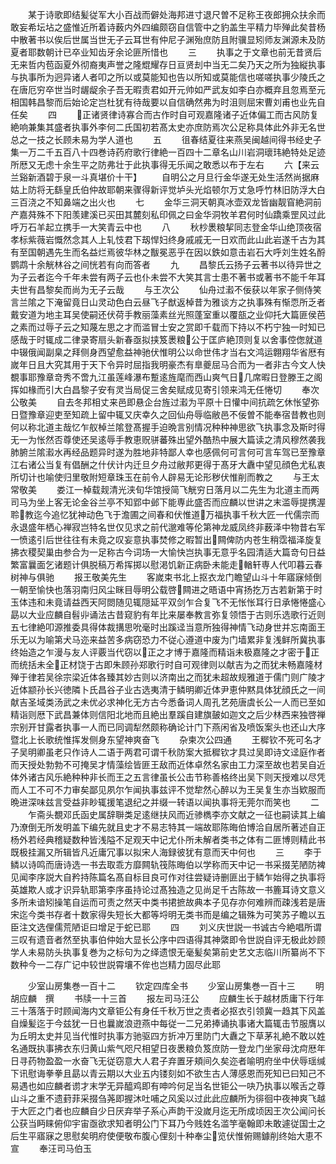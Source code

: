 <!-- { "loadSidebar": true } -->
　　某于诗歌即结髪従军大小百战而僻处海邦进寸退尺曽不足称王夜郎拥众扶余而敢妄希坛坫之盛惟近所着诗薮内外四编颇窃自信管中之豹盖生平精力毕殚此矣昔杨中散著书以俟后世属当世无子云耳世有仲尼子渊殆庶防且附骥显矧师友渊源未及防夏者耶数朝计已卒业知齿牙余论匪所惜也
　　三
　　执事之于文章也前无昔贤后无来哲内苞函夏外彻裔夷声誉之隆尡耀存日亘贤刦中当无二矣乃天之所为独縦执事与执事所为迥异诸人者叩之所以或莫能知也告以所知或莫能信也嗟嗟执事少陵氏之在唐厄穷卒世当时龌龊余子吾无暇责君如开元帅如严武友如李白亦概弃且忽焉至元相国韩昌黎而后始论定岂杜犹有待哉要以自信确然弗为时沮则屈宋曹刘甫也业先自任矣
　　四
　　正诸贤律诗寡合而古作时自可观嘉隆诸子近体偏工而古风防复絶响兼集其盛者执事外李何二氏国初若髙太史亦庶防焉次公足称具体此外非无名世总之一技之长顾未易为学人道也
　　五
　　徂春结夏往来燕吴闽越间得书经史子集一万二千五百八十四巻诗药府歌行律絶一百四十二章名山川岩洞瓌玮絶特处足迹所厯又无虑十余生平之防弗壮于此执事得无乐闻之敢悉以布于左右
　　六【来云兰谿新酒碧于泉一斗真堪价十干】
　　自明公之月旦行金华遂无处生活然尚据麻姑上防将无繇皇氏伯仲故耶朝来骤得新评觉垆头光焰顿尔万丈急呼竹林旧防浮大白三百浇之不知鼻端之出火也
　　七
　　金华三洞天朝真冰壶双龙皆幽靓窅絶洞前产嘉荈殊不下阳羡建溪已买田其麓刻私印佩之曰金华洞牧羊君何时仙蹻乘罡风过此呼万石羊起立携手一大笑青云中也
　　八
　　秋杪褁粮挈同志登金华山绝顶夜宿孝标紫薇岩慨然念其人上轧忮君下刼悍妇终身戚戚无一日欢而此山此岩遂千古为其有至国朝遇先生而名益烂焉彼华林之黻冕恶乎在因以鉄如意击岩石大呼刘生姓名酹鹦鹉十余觥林谷之间恍若有向而答者
　　九
　　昌黎氏云扬子云著书以待异世之为子云者迄今千年未尝有两子云也仆未尝不大笑其言士患不著书或著书不能千年耳夫世有昌黎矣而尚为无子云哉
　　与王次公
　　仙舟过瀫不佞获以年家子侧侍笑言兰隂之下淹留竟日山灵动色白云昼飞子猷返棹昔为雅谈方之执事殊有惭恧所乏者戴安道为地主耳吴使嗣还伏荷手教丽藻素丝光照蓬室重以覆瓿之业仰托大篇匪侯芭之素而过辱子云之知蔑左思之才而滥冒士安之赏即千载而下持以不朽宁独一时知已感哉于时辄成二律录寄扇头新春亟拟挟笈褁粮公于匡庐絶顶则复以舍事倥偬就道中辍俄闻副臬之拜侧身西望愈益神驰伏惟明公以命世伟才当右文鸿运翺翔华省厯有嵗年日且大究其用于天下令异时屈指我明豪杰有臯夔屈马合而为一者非古今文人快覩事耶豫章竒秀不啻九江虽莲峰瀑布蹔逺旌麾而西山爽气日几席暇日登滕王之阁挥如椽而引大白昌黎子安有灵当局促三舍矣赋成见寄引领来鸿无任惓切
　　奉次公敬美
　　自去冬邦相丈来邑即悬企台旌过瀫为平原十日懽中间抗疏乞休怅望弥日暨豫章迎吏至知疏上留中辄又庆幸久之回仙舟辱临敝邑不佞曽不能奉宿昔教也则何以称北道主哉忆乍舣棹兰隂登髙握手迫晩言别情况种种神思欲飞执事念及斯时得无一为怅然否尊使还吴逺辱手教恵贶骈蕃殊出望外酷热中展大篇读之清风穆然袭我肺腑兰隂瀫水再经品题异时遂为胜地非特鄙人幸也感佩何可言何可言车驾已至豫章江右诸公当复有倡酬之什伏计内迁旦夕舟过敝邦更得于髙牙大纛中望见顔色尤私衷所切计也喻使归里敬附短章珠玉在前令人辟易无论形秽伏惟削而教之
　　与王太常敬美
　　娄江一棹载觌清光浃旬华馆授简飞觥穷日落月以二先生为北道主而两司马为坐上客无论金谷兰亭不知郢中邺下能専此盛否而应麟以世讲之末滥辱提携渥聆教迄今追忆犹神动色飞于澹圃之间春和伏惟道万福执事千秋大匠一代儒宗而永退盛年栖心禅寂岂特名世仅见求之前代邈难等伦第神龙威凤终非薮泽中物昔右军一愤逺引后世往往有未竟之叹妄意执事焚修之暇暂出闗俾防内苍生稍霑福泽旋复拂衣稷契巢由参合为一足称古今词场一大愉快岂执事无意乎名园清适大篇竒句日益繁富曩面乞诸题计俱脱稿万希挥掷以慰渇饥新正病卧未能走輶轩専人代叩暮云春树神与俱驰
　　报王敬美先生
　　客嵗束书北上抠衣龙门瞻望山斗十年寤寐倾倒一朝至愉快也落羽南归风尘眯目辱明公载啓闗进之晤语中宵扬扢万古若新第于时玉体违和未竟请益西天阿閦随见辄隠延平双剑乍合复飞不无怅怅耳行日承惓惓盛心勗以大业应麟自髫丱诵法古昔窥豹有年比来屡奉教言弥复领悟于古则乐选歌行近则五七律絶叩源推委具得体裁搆思吮毫时出蹊迳当意所独得神情飞动身世并忘南面王乐无以为喻第犬马迩来益苦多病窃恐力不従心遵道中废为门墙累非复浅鲜所冀执事终始造之乍漫与友人评覈当代窃以正之才博于嘉隆而精诣未极嘉隆之才密于正而统括未全正材饶于古即朱顾孙郑歌行时自可观律则以献吉为之而犹未畅嘉隆材殚于律若吴徐宗梁近体各臻其妙古则以济南出之而犹未超故规雅道于儒门则广陵才近体颛孙长兴徳隣卜氏昌谷子业古选夷清于鳞明卿近体尹恵仲黙具体犹顔氏之一间献吉圣域类汤武之未优必求神化无方古今悉备词人周孔艺苑唐虞长公一人而已至如精诣则厯下武昌兼体则信阳北地而且絶出羣蹊自建旗皷如迦文之后少林西来独啓禅宗别开甘露者执事一人而已同调犁然颇称确论计门下燕闲省及喷饭案头也还山大序暨北上长歌统惟挥发侧身东望神爽奋飞
　　杂柬次公四通
　　王穉钦不死可名才子吴明卿虽老只作诗人二语于两君可谓千秋防案大抵穉钦才具过吴即诗文迳庭作者而天授处勃勃不可掩吴才情藻绘皆匪王敌而近体卓然名家由工力深至故也若吴自近体外诸古风乐絶种种非长而王之五言律虽长公击节称善格终出吴下则天授难以尽凭而人工不可不力审矣鄙见夙尔乍闻执事兹评不觉犂然心醉以为王吴复生亦当欵服而晩进深味兹言受益非眇辄援笔退纪之并缀一转语以闻执事将无莞尔而笑也
　　二
　　乍斋头覩邓氏函史属辞聨类足逺继扶风而近骖檇李亦文献之一征也嗣读其上编乃潦倒无所发明盖下编先就且史才不易志特其一端故耶陈晦伯博洽自居所著述自正杨外若经典稽疑数种皆浅隘不足观天中记尤仆所未解者类书之体有二匪博则精此书既极挂漏又所辑皆凡近庸冗事以拟宋人海録彼犹有意而天中何也
　　三
　　李于鳞以诗鸣而唐诗选一书去取乖方靡闗轨筏陈晦伯以学称而天中记一书采掇芜陋防裨见闻李序説大自矜持陈篇名髙自标目良可作对往尝疑诗删匪出于鳞乍始得之执事将英雄欺人或才识异轨耶第李序虽持论过髙独造之见尚足千古陈故一书簏耳诗文意义多所未谙矧操笔自运而可责之然天中类书捃摭故典本子见存亦何难辨而疎浅若是唐宋迄今类书存者十数家得失短长大都等埒明无类书而是编之辑殊为可笑苏子瞻以五臣注文选俚儒荒陋讵曰增足于蛇已耶
　　四
　　刘义庆世説一书诚古今絶唱所谓三叹有遗音者然至执事伯仲始大显长公序中四语得其神綮即令世説自评无极此妙顾学人未易防头执事复巻为之标句为之绎遗恨无毫髪矣第前史艺文志临川所纂尚不下数种今一二存广记中较世説霄壤不侔也岂精力固尽此耶






　　少室山房集巻一百十二
　　钦定四库全书
　　少室山房集巻一百十三
　　明　胡应麟　撰
　　书牍一十三首
　　报左司马汪公
　　应麟生长于越材质庸下行年三十落落于时顾闻海内文章钜公有身任千秋万世之责者必抠衣引领冀一趋其下风盖自燥髪迄于今兹犹一日也曩嵗浪逰燕中每従一二兄弟捧诵执事诸大篇辄击节服膺以为丘明太史并见当代惟时执事方驰驱四方折冲万里防门大纛之下草茅礼絶不敢以姓名通既执事拂衣东归黄山紫气咫尺相望日夜褁粮负笈庶防一登龙门坐家母沈疴厯年日寻药物盈盈一水奋飞无従窃意大人君子弃置牙頬间久矣迩者喻明府坐中伏辱瑶缄下讯慰诲拳拳且勗以青云期以大业五内镂刻如不欲生古人薄感恩而死知已曰知己不易遇也如应麟者谫才末学无异醯鸡即有呻吟何足当名世钜公一吷乃执事以喉舌之尊山斗之重不遗葑菲采掇刍荛即握沐吐哺之风奚以过此此应麟所为徘徊中夜神爽飞越于大匠之门者也应麟自少日厌弃举子系心声韵干没嵗月迄无所成顷因王次公闻问长公获当眄睐俯仰宇宙亟欲求知者明公门下耳乃今贱姓名滥竽毫翰即未敢遽従国士之后生平寤寐之思慰矣明府使便敬布腹心俚刻十种奉尘览伏惟俯赐鐻削终始大恵不宣
　　奉汪司马伯玉
